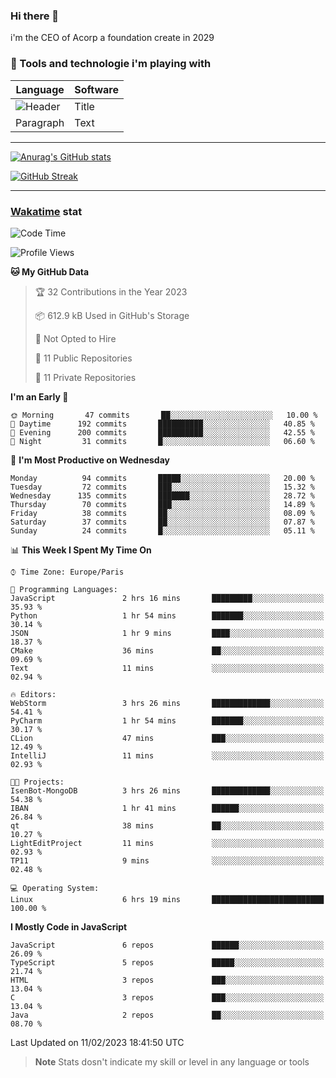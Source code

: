 ### Hi there 👋

i'm the CEO of Acorp a foundation create in 2029  

### 🧰 Tools and technologie i'm playing with

 | Language | Software |
| ----------- | ----------- |
| ![Header](https://img.shields.io/badge/Nuxt3-green&style=for-the-badge&logo=nustjs&logoColor=00DC82) | Title |
| Paragraph | Text |

---

[![Anurag's GitHub stats](https://github-readme-stats.vercel.app/api?username=ackimixs&show_icons=true&theme=github_dark&count_private=true)](https://www.ackimixs.xyz)

[![GitHub Streak](https://github-readme-streak-stats.herokuapp.com?user=Ackimixs&theme=github-dark-blue&date_format=j%20M%5B%20Y%5D&mode=weekly)](https://git.io/streak-stats)

---
 
 ### [Wakatime](https://wakatime.com/) stat

<!--START_SECTION:waka-->
![Code Time](http://img.shields.io/badge/Code%20Time-388%20hrs%204%20mins-blue)

![Profile Views](http://img.shields.io/badge/Profile%20Views-1-blue)

**🐱 My GitHub Data** 

> 🏆 32 Contributions in the Year 2023
 > 
> 📦 612.9 kB Used in GitHub's Storage 
 > 
> 🚫 Not Opted to Hire
 > 
> 📜 11 Public Repositories 
 > 
> 🔑 11 Private Repositories  
 > 
**I'm an Early 🐤** 

```text
🌞 Morning       47 commits       ██░░░░░░░░░░░░░░░░░░░░░░░   10.00 % 
🌆 Daytime      192 commits       ██████████░░░░░░░░░░░░░░░   40.85 % 
🌃 Evening      200 commits       ██████████░░░░░░░░░░░░░░░   42.55 % 
🌙 Night         31 commits       █░░░░░░░░░░░░░░░░░░░░░░░░   06.60 % 

```
📅 **I'm Most Productive on Wednesday** 

```text
Monday          94 commits       █████░░░░░░░░░░░░░░░░░░░░   20.00 % 
Tuesday         72 commits       ███░░░░░░░░░░░░░░░░░░░░░░   15.32 % 
Wednesday      135 commits       ███████░░░░░░░░░░░░░░░░░░   28.72 % 
Thursday        70 commits       ███░░░░░░░░░░░░░░░░░░░░░░   14.89 % 
Friday          38 commits       ██░░░░░░░░░░░░░░░░░░░░░░░   08.09 % 
Saturday        37 commits       ██░░░░░░░░░░░░░░░░░░░░░░░   07.87 % 
Sunday          24 commits       █░░░░░░░░░░░░░░░░░░░░░░░░   05.11 % 

```


📊 **This Week I Spent My Time On** 

```text
⌚︎ Time Zone: Europe/Paris

💬 Programming Languages: 
JavaScript               2 hrs 16 mins       █████████░░░░░░░░░░░░░░░░   35.93 % 
Python                   1 hr 54 mins        ███████░░░░░░░░░░░░░░░░░░   30.14 % 
JSON                     1 hr 9 mins         ████░░░░░░░░░░░░░░░░░░░░░   18.37 % 
CMake                    36 mins             ██░░░░░░░░░░░░░░░░░░░░░░░   09.69 % 
Text                     11 mins             ░░░░░░░░░░░░░░░░░░░░░░░░░   02.94 % 

🔥 Editors: 
WebStorm                 3 hrs 26 mins       █████████████░░░░░░░░░░░░   54.41 % 
PyCharm                  1 hr 54 mins        ███████░░░░░░░░░░░░░░░░░░   30.17 % 
CLion                    47 mins             ███░░░░░░░░░░░░░░░░░░░░░░   12.49 % 
IntelliJ                 11 mins             ░░░░░░░░░░░░░░░░░░░░░░░░░   02.93 % 

🐱‍💻 Projects: 
IsenBot-MongoDB          3 hrs 26 mins       █████████████░░░░░░░░░░░░   54.38 % 
IBAN                     1 hr 41 mins        ██████░░░░░░░░░░░░░░░░░░░   26.84 % 
qt                       38 mins             ██░░░░░░░░░░░░░░░░░░░░░░░   10.27 % 
LightEditProject         11 mins             ░░░░░░░░░░░░░░░░░░░░░░░░░   02.93 % 
TP11                     9 mins              ░░░░░░░░░░░░░░░░░░░░░░░░░   02.48 % 

💻 Operating System: 
Linux                    6 hrs 19 mins       █████████████████████████   100.00 % 

```

**I Mostly Code in JavaScript** 

```text
JavaScript               6 repos             ██████░░░░░░░░░░░░░░░░░░░   26.09 % 
TypeScript               5 repos             █████░░░░░░░░░░░░░░░░░░░░   21.74 % 
HTML                     3 repos             ███░░░░░░░░░░░░░░░░░░░░░░   13.04 % 
C                        3 repos             ███░░░░░░░░░░░░░░░░░░░░░░   13.04 % 
Java                     2 repos             ██░░░░░░░░░░░░░░░░░░░░░░░   08.70 % 

```



 Last Updated on 11/02/2023 18:41:50 UTC
<!--END_SECTION:waka-->

> **Note**
> Stats dosn't indicate my skill or level in any language or tools
